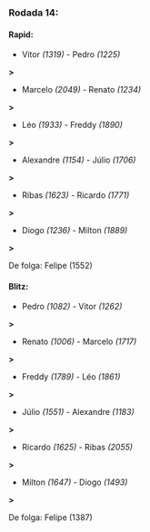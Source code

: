 ### Rodada 14:

#### Rapid:

* Vitor *(1319)*     -     Pedro *(1225)*

 **>** 
* Marcelo *(2049)*     -     Renato *(1234)*

 **>** 
* Léo *(1933)*     -     Freddy *(1890)*

 **>** 
* Alexandre *(1154)*     -     Júlio *(1706)*

 **>** 
* Ribas *(1623)*     -     Ricardo *(1771)*

 **>** 
* Diogo *(1236)*     -     Milton *(1889)*

 **>** 

De folga: Felipe (1552)

#### Blitz:

* Pedro *(1082)*     -     Vitor *(1262)*

 **>** 
* Renato *(1006)*     -     Marcelo *(1717)*

 **>** 
* Freddy *(1789)*     -     Léo *(1861)*

 **>** 
* Júlio *(1551)*     -     Alexandre *(1183)*

 **>** 
* Ricardo *(1625)*     -     Ribas *(2055)*

 **>** 
* Milton *(1647)*     -     Diogo *(1493)*

 **>** 

De folga: Felipe (1387)

